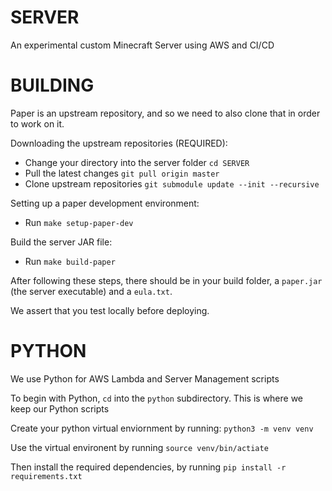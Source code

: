 # SERVER
An experimental custom Minecraft Server using AWS and CI/CD

# BUILDING

Paper is an upstream repository, and so we need to also clone that in order to work on it.

Downloading the upstream repositories (REQUIRED):
- Change your directory into the server folder `cd SERVER`
- Pull the latest changes `git pull origin master`
- Clone upstream repositories `git submodule update --init --recursive`

Setting up a paper development environment:
- Run `make setup-paper-dev`

Build the server JAR file:
- Run `make build-paper`

After following these steps, there should be in your build folder, a `paper.jar` (the server executable) and a `eula.txt`.

We assert that you test locally before deploying.

# PYTHON

We use Python for AWS Lambda and Server Management scripts

To begin with Python, `cd` into the `python` subdirectory.
This is where we keep our Python scripts

Create your python virtual enviornment by running:
`python3 -m venv venv`

Use the virtual environent by running `source venv/bin/actiate`

Then install the required dependencies, by running `pip install -r requirements.txt`